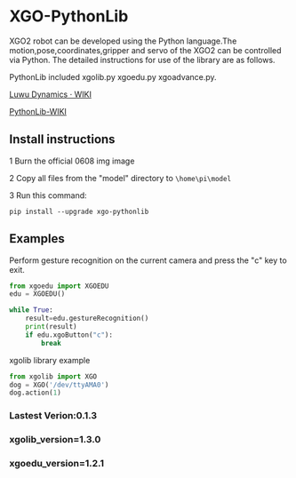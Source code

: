 # XGO-PythonLib

XGO2 robot can be developed using the Python language.The motion,pose,coordinates,gripper and servo of the XGO2 can be controlled via Python. The detailed instructions for use of the library are as follows.

PythonLib included xgolib.py xgoedu.py xgoadvance.py.

[Luwu Dynamics · WIKI](https://www.yuque.com/luwudynamics)

[PythonLib-WIKI](https://www.yuque.com/luwudynamics/cn/mxkaodwpo2h5zmvw)



## Install instructions 

1 Burn the official 0608 img image 

2 Copy all files from the "model" directory to `\home\pi\model`

3 Run this command:

```
pip install --upgrade xgo-pythonlib
```

## Examples

Perform gesture recognition on the current camera and press the "c" key to exit.

```python
from xgoedu import XGOEDU 
edu = XGOEDU()

while True:
    result=edu.gestureRecognition()  
    print(result)
    if edu.xgoButton("c"):  
        break
```
xgolib library example
```python
from xgolib import XGO
dog = XGO('/dev/ttyAMA0')
dog.action(1)
```
### Lastest Verion:0.1.3

### xgolib_version=1.3.0

### xgoedu_version=1.2.1



